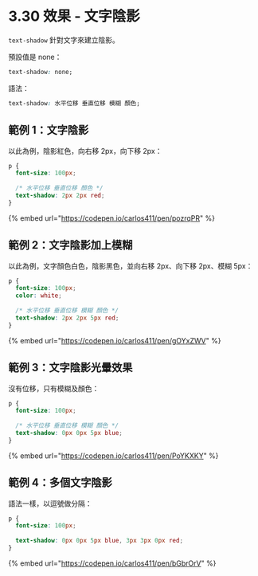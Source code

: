 # 3.30 效果 - 文字陰影

`text-shadow` 針對文字來建立陰影。

預設值是 none：

```css
text-shadow: none;
```

語法：

```css
text-shadow: 水平位移 垂直位移 模糊 顏色;
```

## 範例 1：文字陰影

以此為例，陰影紅色，向右移 2px，向下移 2px：

```css
p {
  font-size: 100px;
  
  /* 水平位移 垂直位移 顏色 */
  text-shadow: 2px 2px red;
}
```

{% embed url="https://codepen.io/carlos411/pen/pozrqPR" %}

## 範例 2：文字陰影加上模糊

以此為例，文字顏色白色，陰影黑色，並向右移 2px、向下移 2px、模糊 5px：

```css
p {
  font-size: 100px;
  color: white;
  
  /* 水平位移 垂直位移 模糊 顏色 */
  text-shadow: 2px 2px 5px red;
}
```

{% embed url="https://codepen.io/carlos411/pen/gOYxZWV" %}

## 範例 3：文字陰影光暈效果

沒有位移，只有模糊及顏色：

```css
p {
  font-size: 100px;
  
  /* 水平位移 垂直位移 模糊 顏色 */
  text-shadow: 0px 0px 5px blue;
}
```

{% embed url="https://codepen.io/carlos411/pen/PoYKXKY" %}

## 範例 4：多個文字陰影

語法一樣，以逗號做分隔：

```css
p {
  font-size: 100px;
  
  text-shadow: 0px 0px 5px blue, 3px 3px 0px red;
}
```

{% embed url="https://codepen.io/carlos411/pen/bGbrOrV" %}



